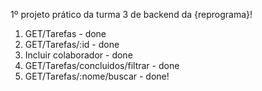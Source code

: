 1º projeto prático da turma 3 de backend da {reprograma}!

1. GET/Tarefas - done
2. GET/Tarefas/:id - done
3. Incluir colaborador - done
4. GET/Tarefas/concluidos/filtrar - done
5. GET/Tarefas/:nome/buscar - done!
